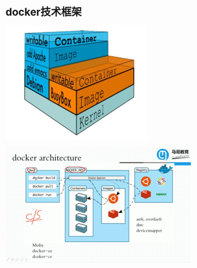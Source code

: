 # docker技术框架

![20191205_113453_94](image/20191205_113453_94.png)

![20191205_145454_62](image/20191205_145454_62.png) 
